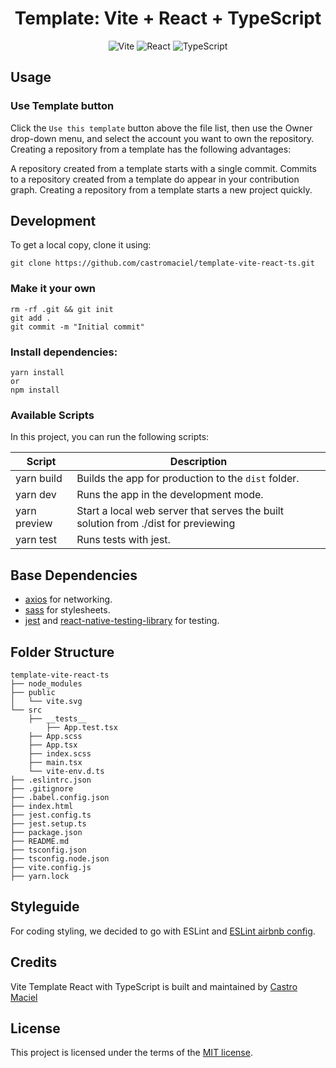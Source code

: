 <h1 align="center">
Template: Vite + React + TypeScript
</h1>

<div align="center">

![Vite](https://img.shields.io/badge/vite-%23646CFF.svg?style=for-the-badge&logo=vite&logoColor=white) ![React](https://img.shields.io/badge/react-%2320232a.svg?style=for-the-badge&logo=react&logoColor=%2361DAFB) ![TypeScript](https://img.shields.io/badge/typescript-%23007ACC.svg?style=for-the-badge&logo=typescript&logoColor=white)

</div>

## Usage
### Use Template button
Click the `Use this template` button above the file list, then use the Owner drop-down menu, and select the account you want to own the repository. Creating a repository from a template has the following advantages:

A repository created from a template starts with a single commit.
Commits to a repository created from a template do appear in your contribution graph.
Creating a repository from a template starts a new project quickly.


## Development

To get a local copy, clone it using:
```
git clone https://github.com/castromaciel/template-vite-react-ts.git
```

### Make it your own

```
rm -rf .git && git init
git add .
git commit -m "Initial commit"
```

### Install dependencies:

```
yarn install
or
npm install 
```

### Available Scripts

In this project, you can run the following scripts:

| Script        | Description                                         |
| ------------- | --------------------------------------------------- |
| yarn build    | Builds the app for production to the `dist` folder. |
| yarn dev      | Runs the app in the development mode.               |
| yarn preview  | Start a local web server that serves the built solution from ./dist for previewing |
| yarn test     | Runs tests with jest.                               |

## Base Dependencies

- [axios](https://github.com/axios/axios) for networking.
- [sass](https://sass-lang.com/) for stylesheets.
- [jest](https://facebook.github.io/jest/) and [react-native-testing-library](https://callstack.github.io/react-native-testing-library/) for testing.

## Folder Structure

```
template-vite-react-ts
├── node_modules
├── public
│   └── vite.svg
└── src
    ├── __tests__
        ├── App.test.tsx
    ├── App.scss
    ├── App.tsx
    ├── index.scss
    ├── main.tsx
    └── vite-env.d.ts
├── .eslintrc.json
├── .gitignore
├── .babel.config.json
├── index.html
├── jest.config.ts
├── jest.setup.ts
├── package.json
├── README.md
├── tsconfig.json
├── tsconfig.node.json
├── vite.config.js
├── yarn.lock
```

## Styleguide

For coding styling, we decided to go with ESLint and [ESLint airbnb config](https://github.com/airbnb/javascript#readme).

## Credits

Vite Template React with TypeScript is built and maintained by [Castro Maciel](https://github.com/castromaciel)

## License

This project is licensed under the terms of the [MIT license](./LICENSE).